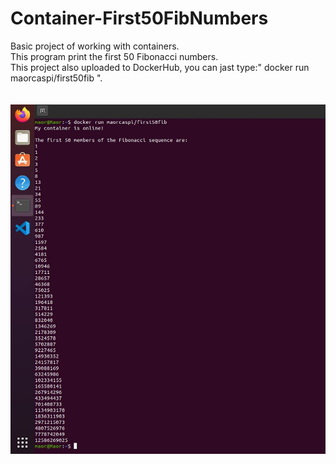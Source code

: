 # Container-First50FibNumbers
Basic project of working with containers. <br/>
This program print the first 50 Fibonacci numbers. <br/>
This project also uploaded to DockerHub, you can jast type:" docker run maorcaspi/first50fib ". <br/> <br/> <br/> 
![alt text](https://github.com/MaorCaspi/Container-First50FibNumbers/blob/main/%E2%80%8F%E2%80%8Fdemo.JPG?raw=true)
